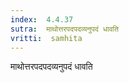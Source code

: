 ```yaml
---
index:  4.4.37
sutra:  माथोत्तरपदपदव्यनुपदं धावति
vritti:  samhita 
---
```


माथोत्तरपदपदव्यनुपदं धावति

